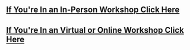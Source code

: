 ## [If You're In an In-Person Workshop Click Here](in-person.md)
## [If You're In an Virtual or Online Workshop Click Here](online.md)
